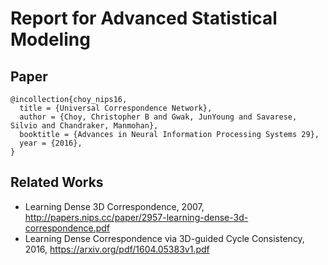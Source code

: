 # Report for Advanced Statistical Modeling

## Paper

```
@incollection{choy_nips16,
  title = {Universal Correspondence Network},
  author = {Choy, Christopher B and Gwak, JunYoung and Savarese, Silvio and Chandraker, Manmohan},
  booktitle = {Advances in Neural Information Processing Systems 29},
  year = {2016},
}
```

## Related Works

- Learning Dense 3D Correspondence, 2007, http://papers.nips.cc/paper/2957-learning-dense-3d-correspondence.pdf
- Learning Dense Correspondence via 3D-guided Cycle Consistency, 2016, https://arxiv.org/pdf/1604.05383v1.pdf
